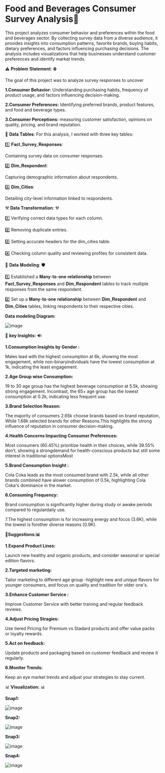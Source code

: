  # Food and Beverages Consumer Survey Analysis🥤

This project analyzes consumer behavior and preferences within the food and beverages sector. By collecting survey data from a diverse audience, it provides insights into consumption patterns, favorite brands, buying habits, dietary preferences, and factors influencing purchasing decisions. The analysis includes visualizations that help businesses understand customer preferences and identify market trends.

⚠ 𝐏𝐫𝐨𝐛𝐥𝐞𝐦 𝐒𝐭𝐚𝐭𝐞𝐦𝐞𝐧𝐭: ⛔

The goal of this project was to analyze survey responses to uncover 

**1.Consumer Behavior:** Understanding purchasing habits, frequency of product usage, and factors influencing decision-making.

**2.Consumer Preferences:** Identifying preferred brands, product features, and food and beverage types.

**3.Consumer Perceptions:** measuring customer satisfaction, opinions on quality, pricing, and brand reputation. 

💾 𝐃𝐚𝐭𝐚 𝐓𝐚𝐛𝐥𝐞𝐬:
   For this analysis, I worked with three key tables:

1️⃣ 𝐅𝐚𝐜𝐭_𝐒𝐮𝐫𝐯𝐞𝐲_𝐑𝐞𝐬𝐩𝐨𝐧𝐬𝐞𝐬:

Containing survey data on consumer responses.

2️⃣ 𝐃𝐢𝐦_𝐑𝐞𝐬𝐩𝐨𝐧𝐝𝐞𝐧𝐭:

 Capturing demographic information about respondents.

3️⃣ 𝐃𝐢𝐦_𝐂𝐢𝐭𝐢𝐞𝐬:

 Detailing city-level information linked to respondents.

⚒ 𝐃𝐚𝐭𝐚 𝐓𝐫𝐚𝐧𝐬𝐟𝐨𝐫𝐦𝐚𝐭𝐢𝐨𝐧: ⚒ 

1️⃣ Verifying correct data types for each column.

2️⃣ Removing duplicate entries.

3️⃣ Setting accurate headers for the dim_cities table.

4️⃣ Checking column quality and reviewing profiles for consistent data.

🔗 𝐃𝐚𝐭𝐚 𝐌𝐨𝐝𝐞𝐥𝐢𝐧𝐠: 🛡 

1️⃣ Established a 𝐌𝐚𝐧𝐲-𝐭𝐨-𝐨𝐧𝐞 𝐫𝐞𝐥𝐚𝐭𝐢𝐨𝐧𝐬𝐡𝐢𝐩 between 𝐅𝐚𝐜𝐭_𝐒𝐮𝐫𝐯𝐞𝐲_𝐑𝐞𝐬𝐩𝐨𝐧𝐬𝐞𝐬 and 𝐃𝐢𝐦_𝐑𝐞𝐬𝐩𝐨𝐧𝐝𝐞𝐧𝐭 tables to track multiple responses from the same respondent.

2️⃣ Set up a 𝐌𝐚𝐧𝐲-𝐭𝐨-𝐨𝐧𝐞 𝐫𝐞𝐥𝐚𝐭𝐢𝐨𝐧𝐬𝐡𝐢𝐩 between 𝐃𝐢𝐦_𝐑𝐞𝐬𝐩𝐨𝐧𝐝𝐞𝐧𝐭 and 𝐃𝐢𝐦_𝐂𝐢𝐭𝐢𝐞𝐬 tables, linking respondents to their respective cities.

**Data modeling Diagram:**

![image](https://github.com/user-attachments/assets/6cae2ff7-0705-4684-b585-a90b0ef3c4bd)










🔔 **key Insights:** 🔊

**1.Consumption Insights by Gender
:** 

Males lead with the highest consumption at 6k, showing the most engagement, while non-binaryindividuals have the lowest consumption at 1k, indicating the least engagement.

**2.Age Group wise Consumption:**

19 to 30 age group has the highest beverage consumption at 5.5k, showing strong engagement. Incontrast, the 65+ age group has the lowest consumption at 0.2k, indicating less frequent use.

**3.Brand Selection Reason:**

The majority of consumers 2.65k choose brands based on brand reputation, While 1.68k selected brands for other Reasons.This highlights the strong influence of reputation in consumer decision-making.

**4.Health Concerns Impacting Consumer Preferences:**

Most consumers (60.45%) prioritize health in their choices, while 39.55% don’t, showing a strongdemand for health-conscious products but still some interest in traditional optionsMost

**5.Brand Consumption Insight :**

Cola Coka leads as the most consumed brand with 2.5k, while all other brands combined have alower consumption of 0.5k, highlighting Cola Coka's dominance in the market.

**6.Consuming Frequency:**

Brand consumption is significantly higher during study or awake periods compared to regulardaily use.

  7.The highest consumption is for increasing energy and focus (3.6K), while the lowest is forother diverse reasons (0.9K).









**📝Suggestions:📊**

**1.Expand Product Lines:**

Launch new healthy and organic products, and consider seasonal or special edition flavors.

**2.Targeted marketing:**

Tailor marketing to different age group -highlight new and unique flavors for younger consumers, and focus on quality and tradition for older one's.

**3.Enhance Customer Service :**

Improve Customer Service with better training and regular feedback reviews.

**4.Adjust Pricing Stragies:**

Use tiered Pricing for Premium vs Stadard products and offer value packs or loyalty rewards.

**5.Act on feedback:**

Update products and packaging based on customer feedback and review it regularly.

**6.Moniter Trends:**

Keep an eye market trends and adjust your strategies to stay current.


📊 **Visualization:** 📊

**Snap1:**

![image](https://github.com/user-attachments/assets/3c67e014-8a92-4779-aa92-e7e2d7397ee0)

**Snap2:**

![image](https://github.com/user-attachments/assets/22fea51c-8981-4e80-8d24-9e11d3f8bb39)

**Snap3:**

![image](https://github.com/user-attachments/assets/48847a91-eb91-498a-bb19-4a925daf29cc)

**Snap4:**

![image](https://github.com/user-attachments/assets/82a8ec00-560d-4620-a1b2-0dfa4b2820ec)
